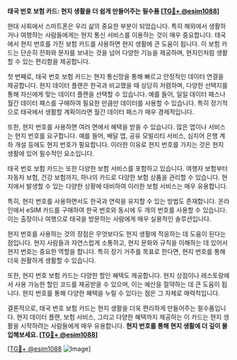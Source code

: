 **태국 번호 보험 카드: 현지 생활을 더 쉽게 만들어주는 필수품 [[TG💪+ @esim1088](https://t.me/s/esim1088)]**

현대 사회에서 스마트폰은 우리 삶의 중요한 부분이 되었습니다. 특히 해외에서 생활하거나 여행하는 사람들에게는 현지 통신 서비스를 이용하는 것이 매우 중요합니다. 태국에서 현지 번호를 가진 보험 카드를 사용하면 현지 생활에 큰 도움이 됩니다. 이 보험 카드는 단순히 전화와 문자를 보내는 것을 넘어 다양한 기능을 제공하며, 현지인처럼 생활할 수 있는 편리함을 제공합니다.

첫 번째로, 태국 번호 보험 카드는 현지 통신망을 통해 빠르고 안정적인 데이터 연결을 제공합니다. 현지 데이터 플랜은 한국과 비교했을 때 상당히 저렴하며, 다양한 선택지를 통해 자신에게 맞는 데이터 플랜을 선택할 수 있습니다. 예를 들어, 일일 데이터 패스나 월간 데이터 패스를 구매하여 필요한 만큼만 데이터를 사용할 수 있습니다. 특히 장기적으로 태국에서 생활할 계획이라면 월간 데이터 패스가 매우 경제적입니다.

또한, 현지 번호를 사용하면 여러 면에서 혜택을 받을 수 있습니다. 많은 앱이나 서비스는 현지 번호를 요구합니다. 예를 들어, 배달 앱, 공유 모빌리티 서비스, 심지어 은행 계좌 개설 등에도 현지 번호가 필요합니다. 이러한 이유로 현지 번호를 가지는 것은 현지 생활에 있어 필수적인 요소입니다.

태국 번호 보험 카드는 또한 다양한 보험 서비스를 포함하고 있습니다. 여행자 보험부터 자동차 보험, 건강 보험까지, 하나의 카드로 다양한 보험 상품을 관리할 수 있습니다. 현지에서 발생할 수 있는 다양한 상황에 대비하여 이러한 보험 서비스는 매우 유용합니다.

특히, 현지 번호를 사용하면서도 한국과 연락을 유지할 수 있는 방법도 존재합니다. 온라인에서 eSIM 카드를 구매하여 한국 번호와 동시에 두 개의 번호를 사용할 수 있습니다. 이는 출장이나 여행으로 태국을 방문하는 사람에게 매우 실용적인 솔루션입니다.

현지 번호를 사용하는 것의 장점은 무엇보다도 현지 생활에 적응하는 데 도움이 된다는 점입니다. 현지 사람들과 자연스럽게 소통하고, 현지 문화와 규칙을 이해하는 데 있어서 현지 번호는 중요한 역할을 합니다. 특히 장기 거주를 목표로 한다면, 현지 번호를 통해 더욱 원활하게 생활할 수 있습니다.

또한, 현지 번호 보험 카드는 다양한 할인 혜택도 제공합니다. 현지 상점이나 레스토랑에서 사용 가능한 할인 코드를 제공받을 수 있으며, 이는 예산을 절약하는 데 큰 도움이 됩니다. 현지 번호를 통해 다양한 혜택을 누릴 수 있다는 점은 그 자체로 매력적입니다.

결론적으로, 태국 번호 보험 카드는 현지 생활을 더욱 편리하게 만들어주는 필수품입니다. 현지 데이터 플랜, 보험 서비스, 그리고 다양한 혜택까지 제공하는 이 카드는 현지 생활을 시작하려는 사람들에게 매우 유용합니다. **현지 번호를 통해 현지 생활에 더 깊이 몰입해보세요. [[TG💪+ @esim1088](https://t.me/s/esim1088)]**

[[TG💪+ @esim1088](https://t.me/s/esim1088) ![Image](https://i.postimg.cc/Y0z9fWf4/image.png)]